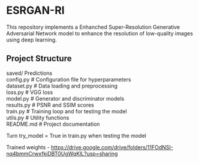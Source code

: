# ESRGAN-RI

This repository implements a Enhanched Super-Resolution Generative Adversarial Network model to enhance the resolution of low-quality images using deep learning.

## Project Structure
saved/ Predictions  
config.py # Configuration file for hyperparameters   
dataset.py # Data loading and preprocessing  
loss.py # VGG loss  
model.py # Generator and discriminator models  
results.py # PSNR and SSIM scores  
train.py # Training loop and for testing the model  
utils.py # Utility functions  
README.md # Project documentation  

Turn try_model = True in train.py when testing the model

Trained weights - https://drive.google.com/drive/folders/11FOdNSI-nq4bmmCrwxfkiDBT0UgWqKlL?usp=sharing
